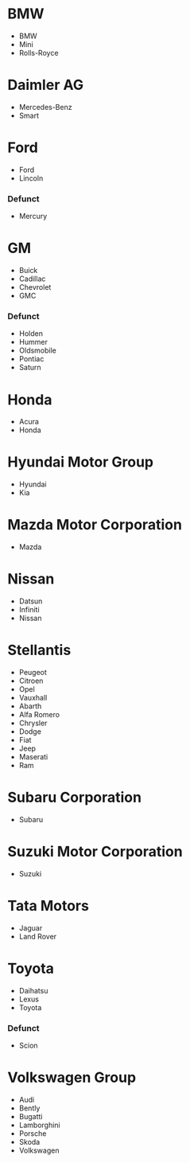 # BMW
* BMW
* Mini
* Rolls-Royce

# Daimler AG
* Mercedes-Benz
* Smart

# Ford
* Ford
* Lincoln
### Defunct
* Mercury

# GM
* Buick
* Cadillac
* Chevrolet
* GMC
### Defunct
* Holden
* Hummer
* Oldsmobile
* Pontiac
* Saturn

# Honda
* Acura
* Honda

# Hyundai Motor Group
* Hyundai
* Kia

# Mazda Motor Corporation
* Mazda

# Nissan
* Datsun
* Infiniti
* Nissan

# Stellantis
* Peugeot
* Citroen
* Opel
* Vauxhall
* Abarth
* Alfa Romero
* Chrysler
* Dodge
* Fiat
* Jeep
* Maserati
* Ram

# Subaru Corporation
* Subaru

# Suzuki Motor Corporation 
* Suzuki

# Tata Motors
* Jaguar
* Land Rover

# Toyota
* Daihatsu
* Lexus
* Toyota
### Defunct
* Scion

# Volkswagen Group
* Audi
* Bently
* Bugatti
* Lamborghini
* Porsche
* Skoda
* Volkswagen



